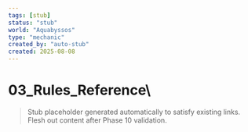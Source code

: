 ```yaml
---
tags: [stub]
status: "stub"
world: "Aquabyssos"
type: "mechanic"
created_by: "auto-stub"
created: 2025-08-08
---
```


# 03_Rules_Reference\

> Stub placeholder generated automatically to satisfy existing links. Flesh out content after Phase 10 validation.
